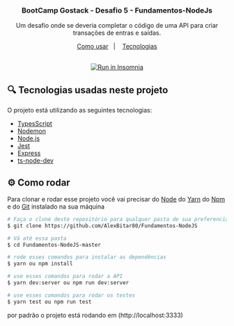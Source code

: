 <h3 align="center">
	BootCamp Gostack - Desafio 5 - Fundamentos-NodeJs
</h3>
<p align="center">
  Um desafio onde se deveria completar o código de uma API para criar transações de entras e saídas.
</p>

<p align="center">
  <a href="#gear-como-rodar">Como usar</a>&nbsp;&nbsp;&nbsp;|&nbsp;&nbsp;&nbsp;
  <a href="#mag-tecnologias-usadas-neste-projeto">Tecnologias</a>
</p>

</br>

<div align="center">
  <a href="https://insomnia.rest/run/?label=Fundamentos-NodeJs&uri=https%3A%2F%2Fgithub.com%2FAlexBitar80%2FFundamentos-NodeJS%2Fblob%2Fmaster%2FInsomnia_2020-11-17.json" target="_blank"><img src="https://insomnia.rest/images/run.svg" alt="Run in Insomnia"></a>
</div>

## :mag: Tecnologias usadas neste projeto

O projeto está utilizando as seguintes tecnologias:

-  [TypesScript](https://www.typescriptlang.org/)
-  [Nodemon](https://www.npmjs.com/package/nodemon)
-  [Node.js](https://nodejs.org/en/)
-  [Jest](https://jestjs.io/)
-  [Express](https://expressjs.com/pt-br/)
-  [ts-node-dev](https://www.npmjs.com/package/ts-node-dev)

## :gear: Como rodar

Para clonar e rodar esse projeto você vai precisar do [Node](https://nodejs.org/en/) do [Yarn](https://yarnpkg.com/) do [Npm](https://www.npmjs.com/get-npm) e do [Git](https://git-scm.com/) instalado na sua máquina

```bash
# Faça o clone deste repositório para qualquer pasta de sua preferencia
$ git clone https://github.com/AlexBitar80/Fundamentos-NodeJS

# Vá até essa pasta
$ cd Fundamentos-NodeJS-master

# rode esses comandos para instalar as dependências
$ yarn ou npm install

# use esses comandos para rodar a API
$ yarn dev:server ou npm run dev:server

# use esses comandos para rodar os testes
$ yarn test ou npm run test

```

por padrão o projeto está rodando em (http://localhost:3333)
